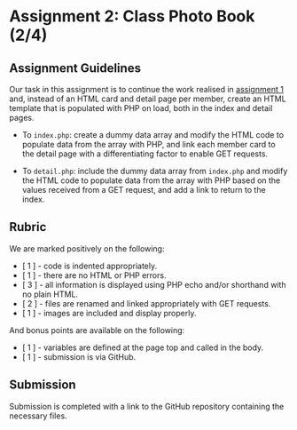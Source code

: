 # Assignment 2: Class Photo Book (2/4)

## Assignment Guidelines

Our task in this assignment is to continue the work realised in [assignment 1](../assignment-1) and, instead of an HTML
card and detail page per member, create an HTML template that is populated with PHP on load, both in the index and 
detail pages.

- To `index.php`: create a dummy data array and modify the HTML code to populate data from the array with PHP, and link
  each member card to the detail page with a differentiating factor to enable GET requests.

- To `detail.php`: include the dummy data array from `index.php` and modify the HTML code to populate data from the 
  array with PHP based on the values received from a GET request, and add a link to return to the index.

## Rubric

We are marked positively on the following:

- [ 1 ] - code is indented appropriately.
- [ 1 ] - there are no HTML or PHP errors.
- [ 3 ] - all information is displayed using PHP echo and/or shorthand with no plain HTML.
- [ 2 ] - files are renamed and linked appropriately with GET requests. 
- [ 1 ] - images are included and display properly.

And bonus points are available on the following:

- [ 1 ] - variables are defined at the page top and called in the body.
- [ 1 ] - submission is via GitHub.

## Submission

Submission is completed with a link to the GitHub repository containing the necessary files.